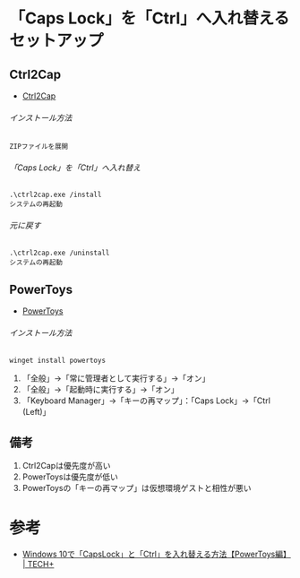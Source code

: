 # 「Caps Lock」を「Ctrl」へ入れ替えるセットアップ

## Ctrl2Cap

- [Ctrl2Cap](https://docs.microsoft.com/en-us/sysinternals/downloads/ctrl2cap)

###### インストール方法

    ZIPファイルを展開

###### 「Caps Lock」を「Ctrl」へ入れ替え

    .\ctrl2cap.exe /install
    システムの再起動

###### 元に戻す

    .\ctrl2cap.exe /uninstall
    システムの再起動

## PowerToys

- [PowerToys](https://docs.microsoft.com/en-us/windows/powertoys/install)

###### インストール方法

    winget install powertoys

1. 「全般」→「常に管理者として実行する」→「オン」
2. 「全般」→「起動時に実行する」→「オン」
3. 「Keyboard Manager」→「キーの再マップ」：「Caps Lock」→「Ctrl (Left)」

## 備考

1. Ctrl2Capは優先度が高い
2. PowerToysは優先度が低い
3. PowerToysの「キーの再マップ」は仮想環境ゲストと相性が悪い

# 参考

- [Windows 10で「CapsLock」と「Ctrl」を入れ替える方法【PowerToys編】 \| TECH\+](https://news.mynavi.jp/article/20210609-1900755/)
